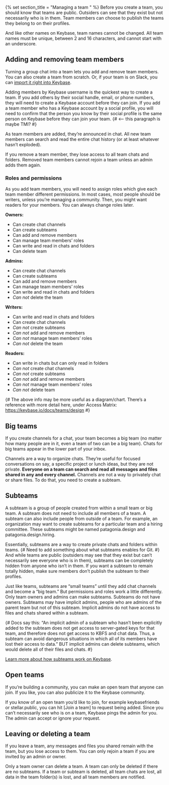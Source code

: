 {% set section_title = "Managing a team  " %}
Before you create a team, you should know that teams are public. Outsiders can see that they exist but not necessarily who is in them. Team members can choose to publish the teams they belong to on their profiles. 

And like other names on Keybase, team names cannot be changed. All team names must be unique, between 2 and 16 characters, and cannot start with an underscore. 

## Adding and removing team members
Turning a group chat into a team lets you add and remove team members. You can also create a team from scratch. Or, if your team is on Slack, you can [import it right into Keybase](https://keybase.io/slack-importer/).

Adding members by Keybase username is the quickest way to create a team. If you add others by their social handle, email, or phone numbers, they will need to create a Keybase account before they can join. If you add a team member who has a Keybase account by a social profile, you will need to confirm that the person you know by their social profile is the same person on Keybase before they can join your team. {# <-- this paragraph is maybe TMI? #}

As team members are added, they’re announced in chat. All new team members can search and read the entire chat history (or at least whatever hasn’t exploded). 

If you remove a team member, they lose access to all team chats and folders. Removed team members cannot rejoin a team unless an admin adds them again.

### Roles and permissions
As you add team members, you will need to assign roles which give each team member different permissions. In most cases, most people should be writers, unless you’re managing a community. Then, you might want readers for your members. You can always change roles later. 

**Owners:**
* Can create chat channels
* Can create subteams
* Can add and remove members
* Can manage team members’ roles
* Can write and read in chats and folders
* Can delete team 

**Admins:**
* Can create chat channels
* Can create subteams
* Can add and remove members
* Can manage team members’ roles
* Can write and read in chats and folders
* *Can not* delete the team

**Writers:** 
* Can write and read in chats and folders
* Can create chat channels
* *Can not* create subteams
* *Can not* add and remove members
* *Can not* manage team members’ roles
* *Can not* delete the team

**Readers:**
* Can write in chats but can only read in folders
* *Can not* create chat channels
* *Can not* create subteams
* *Can not* add and remove members
* *Can not* manage team members’ roles
* *Can not* delete team

{# The above info may be more useful as a diagram/chart. There’s a reference with more detail here, under Access Matrix: https://keybase.io/docs/teams/design #}

## Big teams
If you create channels for a chat, your team becomes a big team (no matter how many people are in it, even a team of two can be a big team). Chats for big teams appear in the lower part of your inbox. 

Channels are a way to organize chats. They’re useful for focused conversations on say, a specific project or lunch ideas, but they are not private. **Everyone on a team can search and read all messages and files shared in any and every channel.**  Channels are not a way to privately chat or share files. To do that, you need to create a subteam. 

## Subteams
A subteam is a group of people created from within a small team or big team. A subteam does not need to include all members of a team. A subteam can also include people from outside of a team. For example, an organization may want to create subteams for a particular team and a hiring committee. These subteams might be named patagonia.design and patagonia.design.hiring.

Essentially, subteams are a way to create private chats and folders within teams. {# Need to add something about what subteams enables for Git. #} And while teams are public (outsiders may see that they exist but can’t necessarily see everyone who is in them), subteams can be completely hidden from anyone who isn’t in them. If you want a subteam to remain totally hidden, make sure members don’t publish the subteam to their profiles.

Just like teams, subteams are “small teams” until they add chat channels and become a “big team.” But permissions and roles work a little differently. Only team owners and admins can make subteams. Subteams do not have owners. Subteams may have implicit admins, people who are admins of the parent team but not of this subteam. Implicit admins do not have access to files and chats shared within a subteam.

{# Docs say this: “An implicit admin of a subteam who hasn’t been explicitly added to the subteam does not get access to server-gated keys for that team, and therefore does not get access to KBFS and chat data. Thus, a subteam can avoid dangerous situations in which all of its members have lost their access to data.” BUT implicit admins can delete subteams, which would delete all of their files and chats. #}

[Learn more about how subteams work on Keybase](https://keybase.io/docs/teams/design). 

## Open teams
If you’re building a community, you can make an open team that anyone can join. If you like, you can also publicize it to the Keybase community. 

If you know of an open team you’d like to join, for example keybasefriends or stellar.public, you can hit [Join a team] to request being added. Since you can’t necessarily see who is on a team, Keybase pings the admin for you. The admin can accept or ignore your request.

## Leaving or deleting a team
If you leave a team, any messages and files you shared remain with the team, but you lose access to them. You can only rejoin a team if you are invited by an admin or owner. 

Only a team owner can delete a team. A team can only be deleted if there are no subteams. If a team or subteam is deleted, all team chats are lost, all data in the team folder(s) is lost, and all team members are notified.
